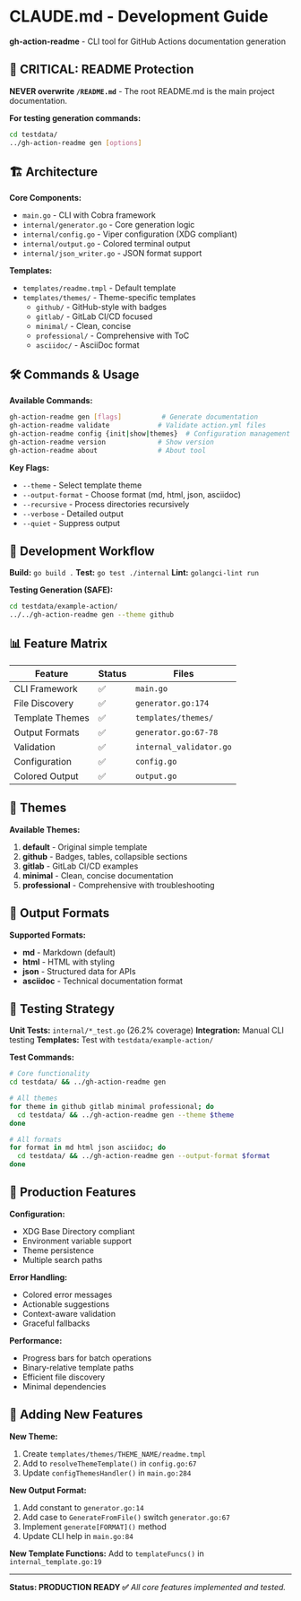 # CLAUDE.md - Development Guide

**gh-action-readme** - CLI tool for GitHub Actions documentation generation

## 🚨 CRITICAL: README Protection

**NEVER overwrite `/README.md`** - The root README.md is the main project documentation.

**For testing generation commands:**
```bash
cd testdata/
../gh-action-readme gen [options]
```

## 🏗️ Architecture

**Core Components:**
- `main.go` - CLI with Cobra framework
- `internal/generator.go` - Core generation logic
- `internal/config.go` - Viper configuration (XDG compliant)
- `internal/output.go` - Colored terminal output
- `internal/json_writer.go` - JSON format support

**Templates:**
- `templates/readme.tmpl` - Default template
- `templates/themes/` - Theme-specific templates
  - `github/` - GitHub-style with badges
  - `gitlab/` - GitLab CI/CD focused
  - `minimal/` - Clean, concise
  - `professional/` - Comprehensive with ToC
  - `asciidoc/` - AsciiDoc format

## 🛠️ Commands & Usage

**Available Commands:**
```bash
gh-action-readme gen [flags]          # Generate documentation
gh-action-readme validate            # Validate action.yml files
gh-action-readme config {init|show|themes}  # Configuration management
gh-action-readme version             # Show version
gh-action-readme about               # About tool
```

**Key Flags:**
- `--theme` - Select template theme
- `--output-format` - Choose format (md, html, json, asciidoc)
- `--recursive` - Process directories recursively
- `--verbose` - Detailed output
- `--quiet` - Suppress output

## 🔧 Development Workflow

**Build:** `go build .`
**Test:** `go test ./internal`
**Lint:** `golangci-lint run`

**Testing Generation (SAFE):**
```bash
cd testdata/example-action/
../../gh-action-readme gen --theme github
```

## 📊 Feature Matrix

| Feature | Status | Files |
|---------|--------|-------|
| CLI Framework | ✅ | `main.go` |
| File Discovery | ✅ | `generator.go:174` |
| Template Themes | ✅ | `templates/themes/` |
| Output Formats | ✅ | `generator.go:67-78` |
| Validation | ✅ | `internal_validator.go` |
| Configuration | ✅ | `config.go` |
| Colored Output | ✅ | `output.go` |

## 🎨 Themes

**Available Themes:**
1. **default** - Original simple template
2. **github** - Badges, tables, collapsible sections
3. **gitlab** - GitLab CI/CD examples
4. **minimal** - Clean, concise documentation
5. **professional** - Comprehensive with troubleshooting

## 📄 Output Formats

**Supported Formats:**
- **md** - Markdown (default)
- **html** - HTML with styling
- **json** - Structured data for APIs
- **asciidoc** - Technical documentation format

## 🧪 Testing Strategy

**Unit Tests:** `internal/*_test.go` (26.2% coverage)
**Integration:** Manual CLI testing
**Templates:** Test with `testdata/example-action/`

**Test Commands:**
```bash
# Core functionality
cd testdata/ && ../gh-action-readme gen

# All themes
for theme in github gitlab minimal professional; do
  cd testdata/ && ../gh-action-readme gen --theme $theme
done

# All formats
for format in md html json asciidoc; do
  cd testdata/ && ../gh-action-readme gen --output-format $format
done
```

## 🚀 Production Features

**Configuration:**
- XDG Base Directory compliant
- Environment variable support
- Theme persistence
- Multiple search paths

**Error Handling:**
- Colored error messages
- Actionable suggestions
- Context-aware validation
- Graceful fallbacks

**Performance:**
- Progress bars for batch operations
- Binary-relative template paths
- Efficient file discovery
- Minimal dependencies

## 🔄 Adding New Features

**New Theme:**
1. Create `templates/themes/THEME_NAME/readme.tmpl`
2. Add to `resolveThemeTemplate()` in `config.go:67`
3. Update `configThemesHandler()` in `main.go:284`

**New Output Format:**
1. Add constant to `generator.go:14`
2. Add case to `GenerateFromFile()` switch `generator.go:67`
3. Implement `generate[FORMAT]()` method
4. Update CLI help in `main.go:84`

**New Template Functions:**
Add to `templateFuncs()` in `internal_template.go:19`

---

**Status: PRODUCTION READY ✅**
*All core features implemented and tested.*
